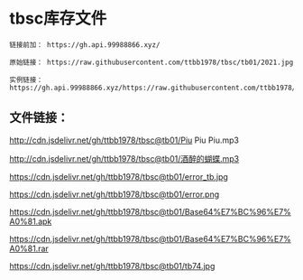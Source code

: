 # tbsc库存文件
    链接前加： https://gh.api.99988866.xyz/
    
    原始链接： https://raw.githubusercontent.com/ttbb1978/tbsc/tb01/2021.jpg
    
    实例链接：https://gh.api.99988866.xyz/https://raw.githubusercontent.com/ttbb1978/tbsc/tb01/2021.jpg
    
## 文件链接：

http://cdn.jsdelivr.net/gh/ttbb1978/tbsc@tb01/Piu Piu Piu.mp3

http://cdn.jsdelivr.net/gh/ttbb1978/tbsc@tb01/酒醉的蝴蝶.mp3

https://cdn.jsdelivr.net/gh/ttbb1978/tbsc@tb01/error_tb.jpg

https://cdn.jsdelivr.net/gh/ttbb1978/tbsc@tb01/error.png

https://cdn.jsdelivr.net/gh/ttbb1978/tbsc@tb01/Base64%E7%BC%96%E7%A0%81.apk

https://cdn.jsdelivr.net/gh/ttbb1978/tbsc@tb01/Base64%E7%BC%96%E7%A0%81.rar

https://cdn.jsdelivr.net/gh/ttbb1978/tbsc@tb01/tb74.jpg

